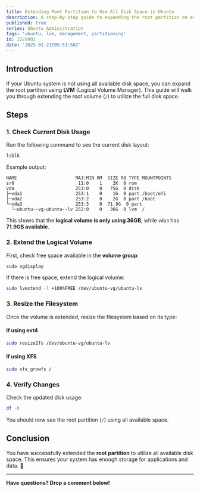 ```yaml
---
title: Extending Root Partition to Use All Disk Space in Ubuntu
description: A step-by-step guide to expanding the root partition on an Ubuntu system using LVM.
published: true
series: Ubuntu Administration
tags: 'ubuntu, lvm, management, partitioning'
id: 2229902
date: '2025-01-21T05:51:50Z'
---
```


## Introduction

If your Ubuntu system is not using all available disk space, you can expand the root partition using **LVM** (Logical Volume Manager). This guide will walk you through extending the root volume (`/`) to utilize the full disk space.

## Steps

### 1. Check Current Disk Usage

Run the following command to see the current disk layout:

```bash
lsblk
```

Example output:

```plaintext
NAME                      MAJ:MIN RM  SIZE RO TYPE MOUNTPOINTS
sr0                        11:0    1    2K  0 rom
vda                       253:0    0   75G  0 disk
├─vda1                    253:1    0    1G  0 part /boot/efi
├─vda2                    253:2    0    2G  0 part /boot
└─vda3                    253:3    0  71.9G  0 part
  └─ubuntu--vg-ubuntu--lv 252:0    0   36G  0 lvm  /
```

This shows that the **logical volume is only using 36GB**, while `vda3` has **71.9GB available**.

### 2. Extend the Logical Volume

First, check free space available in the **volume group**:

```bash
sudo vgdisplay
```

If there is free space, extend the logical volume:

```bash
sudo lvextend -l +100%FREE /dev/ubuntu-vg/ubuntu-lv
```

### 3. Resize the Filesystem

Once the volume is extended, resize the filesystem based on its type:

#### If using ext4

```bash
sudo resize2fs /dev/ubuntu-vg/ubuntu-lv
```

#### If using XFS

```bash
sudo xfs_growfs /
```

### 4. Verify Changes

Check the updated disk usage:

```bash
df -h
```

You should now see the root partition (`/`) using all available space.

## Conclusion

You have successfully extended the **root partition** to utilize all available disk space. This ensures your system has enough storage for applications and data. 🚀

---

**Have questions? Drop a comment below!**
